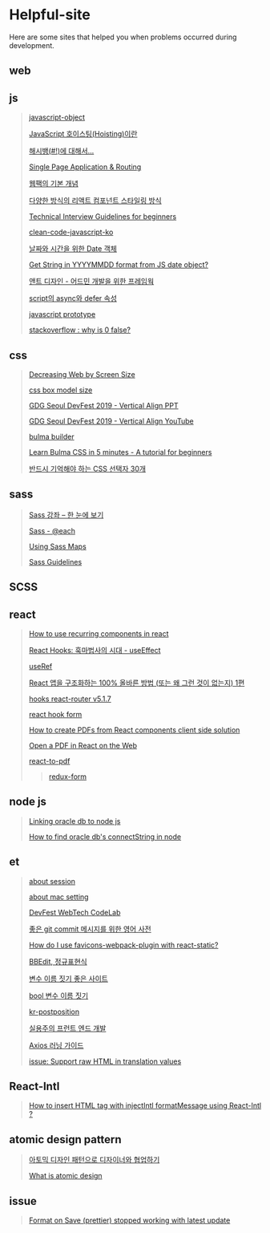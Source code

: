 # Helpful-site

Here are some sites that helped you when problems occurred during development.

## web

## js
>[javascript-object](http://insanehong.kr/post/javascript-object/)
>
>[JavaScript 호이스팅(Hoisting)이란](https://gmlwjd9405.github.io/2019/04/22/javascript-hoisting.html)
>
>[해시뱅(#!)에 대해서...](https://blog.outsider.ne.kr/698)
>
>[Single Page Application & Routing](https://poiemaweb.com/js-spa#33-hash-%EB%B0%A9%EC%8B%9D)
>
>[웹팩의 기본 개념](http://jeonghwan-kim.github.io/js/2017/05/15/webpack.html)
>
>[다양한 방식의 리액트 컴포넌트 스타일링 방식](https://velog.io/@velopert/react-component-styling)
>
>[Technical Interview Guidelines for beginners](https://github.com/JaeYeopHan/Interview_Question_for_Beginner)
>
>[clean-code-javascript-ko](https://github.com/qkraudghgh/clean-code-javascript-ko)
>
>[날짜와 시간을 위한 Date 객체](https://poiemaweb.com/js-date)
>
>[Get String in YYYYMMDD format from JS date object?](https://stackoverflow.com/questions/3066586/get-string-in-yyyymmdd-format-from-js-date-object)
>
>[앤트 디자인 - 어드민 개발을 위한 프레임웍](http://jeonghwan-kim.github.io/2018/10/13/ant-design-101.html#%EC%98%A8%EB%94%94%EB%A7%A8%EB%93%9C-%EB%B2%88%EB%93%A4%EB%A7%81)
>
>[script의 async와 defer 속성](https://blog.asamaru.net/2017/05/04/script-async-defer/)
>
>[javascript prototype](https://medium.com/@bluesh55/javascript-prototype-%EC%9D%B4%ED%95%B4%ED%95%98%EA%B8%B0-f8e67c286b67)
>
>[stackoverflow : why is 0 false?](https://stackoverflow.com/questions/47015361/why-is-0-false)
## css
>[Decreasing Web by Screen Size](https://tech.devsisters.com/posts/shrinking-webpage)
>
>[css box model size](https://webdir.tistory.com/413)
>
>[GDG Seoul DevFest 2019 - Vertical Align PPT](https://www.slideshare.net/ssuser22e7fc/gdg-seoul-devfest-2019-vertical-align)
>
>[GDG Seoul DevFest 2019 - Vertical Align YouTube](https://www.youtube.com/watch?v=ee_M_eCOCJ4)
>
>[bulma builder](https://bulma.dev/)
>
>[Learn Bulma CSS in 5 minutes - A tutorial for beginners](https://www.freecodecamp.org/news/learn-bulma-in-5-minutes-ec5188c53e83/)
>
>[반드시 기억해야 하는 CSS 선택자 30개](https://code.tutsplus.com/ko/tutorials/the-30-css-selectors-you-must-memorize--net-16048)


## sass
>[Sass 강좌 – 한 눈에 보기](https://velopert.com/1712)
>
>[Sass - @each](https://sass-lang.com/documentation/at-rules/control/each)
>
>[Using Sass Maps](https://www.sitepoint.com/using-sass-maps/)
>
>[Sass Guidelines](https://sass-guidelin.es/ko/#section-13)

## SCSS
>
>

## react
> [How to use recurring components in react](https://velog.io/@public_danuel/trendy-react-multiple-components)
>
>
> [React Hooks: 훅마법사의 시대 - useEffect](https://slides.com/rinae/let-you-know-useeffect#/)
>
> [useRef](https://velog.io/@public_danuel/trendy-react-useref)
>
>[React 앱을 구조화하는 100% 올바른 방법 (또는 왜 그런 것이 없는지) 1편](https://medium.com/@erwinousy/react-%EC%95%B1%EC%9D%84-%EA%B5%AC%EC%A1%B0%ED%99%94%ED%95%98%EB%8A%94-100-%EC%98%AC%EB%B0%94%EB%A5%B8-%EB%B0%A9%EB%B2%95-%EB%98%90%EB%8A%94-%EC%99%9C-%EA%B7%B8%EB%9F%B0-%EA%B2%83%EC%9D%B4-%EC%97%86%EB%8A%94%EC%A7%80-1%ED%8E%B8-e89aae4d07e5)
>
>[hooks react-router v5.1.7](https://dev.to/finallynero/hooks-introduced-in-react-router-v5-1-7g8)
>
>[react hook form ](https://react-hook-form.com/get-started/#Quickstart)
>
>[How to create PDFs from React components client side solution](https://medium.com/@shivekkhurana/how-to-create-pdfs-from-react-components-client-side-solution-7f506d9dfa6d)
>
>[Open a PDF in React on the Web](https://pspdfkit.com/blog/2018/open-pdf-in-react/)
>
>[react-to-pdf](https://www.npmjs.com/package/react-to-pdf)
>>
>>[redux-form](https://redux-form.com/8.3.0/examples/wizard/)
>>
>



## node js 
>[Linking oracle db to node js](https://namjackson.tistory.com/12)
>
>[How to find oracle db's connectString in node](https://lts0606.tistory.com/183)

## et
>[about session](https://hyeonstorage.tistory.com/125)
>
>[about mac setting](https://nesoy.github.io/articles/2018-01/Mac-Terminal)
>
>[DevFest WebTech CodeLab](https://eunajjing.github.io/2019/12/31/webtech/)
>
>[좋은 git commit 메시지를 위한 영어 사전](https://blog.ull.im/engineering/2019/03/10/logs-on-git.html)
>
>[How do I use favicons-webpack-plugin with react-static?](https://github.com/react-static/react-static/issues/431)
>
>[BBEdit, 정규표현식](https://apps.apple.com/kr/story/id1485320067)
>
>[변수 이름 짓기 좋은 사이트](https://curioustore.com/#!/)
>
>[bool 변수 이름 짓기](https://soojin.ro/blog/naming-boolean-variables)
>
>[kr-postposition](https://github.com/cheerun/kr-postposition#readme)
>
>[실용주의 프런트 엔드 개발](https://peter-cho.gitbook.io/book/)
>
>[Axios 러닝 가이드](https://yamoo9.github.io/axios/)
>
>[issue: Support raw HTML in translation values](https://github.com/i18next/react-i18next/issues/189)

## React-Intl
>[How to insert HTML tag with injectIntl formatMessage using React-Intl ?](https://github.com/formatjs/react-intl/issues/1255)
>

## atomic design pattern
>[아토믹 디자인 패턴으로 디자이너와 협업하기](https://speakerdeck.com/feel5ny/atomig-paeteoneuro-dijaineowa-hyeobeobhagi?slide=46)
>
> [What is atomic design](https://brunch.co.kr/@ultra0034/63)


## issue
>[Format on Save (prettier) stopped working with latest update](https://github.com/microsoft/vscode/issues/108447)
